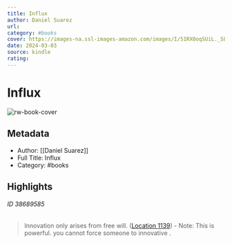 ```yaml
---
title: Influx
author: Daniel Suarez
url: 
category: #books
cover: https://images-na.ssl-images-amazon.com/images/I/51RX0oqSUiL._SL200_.jpg
date: 2024-03-03
source: kindle
rating:
---
```

# Influx

![rw-book-cover](https://images-na.ssl-images-amazon.com/images/I/51RX0oqSUiL._SL200_.jpg)

## Metadata
- Author: [[Daniel Suarez]]
- Full Title: Influx
- Category: #books

## Highlights
###### ID 38689585
> Innovation only arises from free will. ([Location 1139](https://readwise.io/to_kindle?action=open&asin=B00DMCPOBI&location=1139))
    - Note: This is powerful. you cannot force someone to innovative .
    
